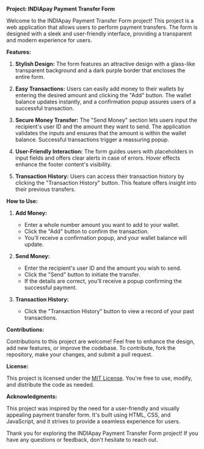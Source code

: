 **Project: INDIApay Payment Transfer Form**

Welcome to the INDIApay Payment Transfer Form project! This project is a web application that allows users to perform payment transfers. The form is designed with a sleek and user-friendly interface, providing a transparent and modern experience for users.

**Features:**

1. **Stylish Design:** The form features an attractive design with a glass-like transparent background and a dark purple border that encloses the entire form.

2. **Easy Transactions:** Users can easily add money to their wallets by entering the desired amount and clicking the "Add" button. The wallet balance updates instantly, and a confirmation popup assures users of a successful transaction.

3. **Secure Money Transfer:** The "Send Money" section lets users input the recipient's user ID and the amount they want to send. The application validates the inputs and ensures that the amount is within the wallet balance. Successful transactions trigger a reassuring popup.

4. **User-Friendly Interaction:** The form guides users with placeholders in input fields and offers clear alerts in case of errors. Hover effects enhance the footer content's visibility.

5. **Transaction History:** Users can access their transaction history by clicking the "Transaction History" button. This feature offers insight into their previous transfers.

**How to Use:**

1. **Add Money:**
   - Enter a whole number amount you want to add to your wallet.
   - Click the "Add" button to confirm the transaction.
   - You'll receive a confirmation popup, and your wallet balance will update.

2. **Send Money:**
   - Enter the recipient's user ID and the amount you wish to send.
   - Click the "Send" button to initiate the transfer.
   - If the details are correct, you'll receive a popup confirming the successful payment.

3. **Transaction History:**
   - Click the "Transaction History" button to view a record of your past transactions.

**Contributions:**

Contributions to this project are welcome! Feel free to enhance the design, add new features, or improve the codebase. To contribute, fork the repository, make your changes, and submit a pull request.

**License:**

This project is licensed under the [MIT License](LICENSE). You're free to use, modify, and distribute the code as needed.

**Acknowledgments:**

This project was inspired by the need for a user-friendly and visually appealing payment transfer form. It's built using HTML, CSS, and JavaScript, and it strives to provide a seamless experience for users.

Thank you for exploring the INDIApay Payment Transfer Form project! If you have any questions or feedback, don't hesitate to reach out.
